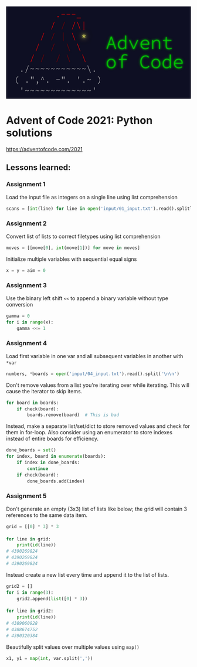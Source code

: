 ![](input/advent%20of%20code.jpg)
# Advent of Code 2021: Python solutions
https://adventofcode.com/2021

## Lessons learned:
### Assignment 1 

Load the input file as integers on a single line using list comprehension
```python
scans = [int(line) for line in open('input/01_input.txt').read().splitlines()]
```

### Assignment 2 

Convert list of lists to correct filetypes using list comprehension
```python
moves = [[move[0], int(move[1])] for move in moves]
```

Initialize multiple variables with sequential equal signs 
```python
x = y = aim = 0
```

### Assignment 3 

Use the binary left shift `<<` to append a binary variable without type conversion 
```python
gamma = 0
for i in range(x):
    gamma <<= 1
```


### Assignment 4

Load first variable in one var and all subsequent variables in another with `*var`

```python
numbers, *boards = open('input/04_input.txt').read().split('\n\n')
```

Don't remove values from a list you're iterating over while iterating. This will cause the iterator to skip items.
```python
for board in boards:
    if check(board):
        boards.remove(board)  # This is bad
```

Instead, make a separate list/set/dict to store removed values and check for them in for-loop.
Also consider using an enumerator to store indexes instead of entire boards for efficiency.
```python
done_boards = set()
for index, board in enumerate(boards):
    if index in done_boards:
        continue
    if check(board):
        done_boards.add(index)
```


### Assignment 5

Don't generate an empty (3x3) list of lists like below; the grid will contain 3 references to the same data item.
```python
grid = [[0] * 3] * 3

for line in grid:
    print(id(line))
# 4390269824
# 4390269824
# 4390269824
```
Instead create a new list every time and append it to the list of lists.

```python
grid2 = []
for i in range(3):
    grid2.append(list([0] * 3))

for line in grid2:
    print(id(line))
# 4389060928
# 4388674752
# 4390320384
```

Beautifully split values over multiple values using `map()`
```python
x1, y1 = map(int, var.split(','))
```